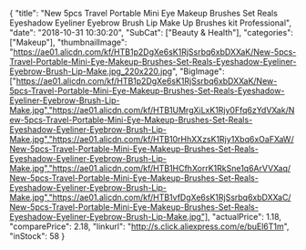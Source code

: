 {
	"title": "New 5pcs Travel Portable Mini Eye Makeup Brushes Set Reals Eyeshadow Eyeliner Eyebrow Brush Lip Make Up Brushes kit Professional",
	"date": "2018-10-31 10:30:20",
	"SubCat": ["Beauty & Health"],
	"categories": ["Makeup"],
	"thumbnailImage": "https://ae01.alicdn.com/kf/HTB1p2DgXe6sK1RjSsrbq6xbDXXaK/New-5pcs-Travel-Portable-Mini-Eye-Makeup-Brushes-Set-Reals-Eyeshadow-Eyeliner-Eyebrow-Brush-Lip-Make.jpg_220x220.jpg",
	"BigImage": ["https://ae01.alicdn.com/kf/HTB1p2DgXe6sK1RjSsrbq6xbDXXaK/New-5pcs-Travel-Portable-Mini-Eye-Makeup-Brushes-Set-Reals-Eyeshadow-Eyeliner-Eyebrow-Brush-Lip-Make.jpg","https://ae01.alicdn.com/kf/HTB1UMrgXiLxK1Rjy0Ffq6zYdVXak/New-5pcs-Travel-Portable-Mini-Eye-Makeup-Brushes-Set-Reals-Eyeshadow-Eyeliner-Eyebrow-Brush-Lip-Make.jpg","https://ae01.alicdn.com/kf/HTB10rHhXXzsK1Rjy1Xbq6xOaFXaW/New-5pcs-Travel-Portable-Mini-Eye-Makeup-Brushes-Set-Reals-Eyeshadow-Eyeliner-Eyebrow-Brush-Lip-Make.jpg","https://ae01.alicdn.com/kf/HTB1HCfhXorrK1RkSne1q6ArVVXaq/New-5pcs-Travel-Portable-Mini-Eye-Makeup-Brushes-Set-Reals-Eyeshadow-Eyeliner-Eyebrow-Brush-Lip-Make.jpg","https://ae01.alicdn.com/kf/HTB1vfDgXe6sK1RjSsrbq6xbDXXaC/New-5pcs-Travel-Portable-Mini-Eye-Makeup-Brushes-Set-Reals-Eyeshadow-Eyeliner-Eyebrow-Brush-Lip-Make.jpg"],
	"actualPrice": 1.18,
	"comparePrice": 2.18,
	"linkurl": "http://s.click.aliexpress.com/e/buEl6T1m",
	"inStock": 58
}
